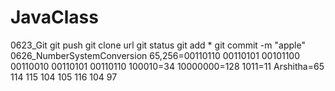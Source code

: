 # JavaClass
0623_Git
git push
git clone url
git status
git add *
git commit -m "apple"
0626_NumberSystemConversion
65,256=00110110 00110101 00101100 00110010 00110101 00110110 
100010=34
10000000=128
1011=11
Arshitha=65 114 115 104 105 116 104 97 
